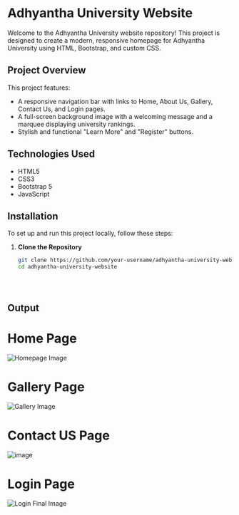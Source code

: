 # Adhyantha University Website

Welcome to the Adhyantha University website repository! This project is designed to create a modern, responsive homepage for Adhyantha University using HTML, Bootstrap, and custom CSS.

## Project Overview

This project features:
- A responsive navigation bar with links to Home, About Us, Gallery, Contact Us, and Login pages.
- A full-screen background image with a welcoming message and a marquee displaying university rankings.
- Stylish and functional "Learn More" and "Register" buttons.

## Technologies Used

- HTML5
- CSS3
- Bootstrap 5
- JavaScript

## Installation

To set up and run this project locally, follow these steps:

1. **Clone the Repository**
   ```bash
   git clone https://github.com/your-username/adhyantha-university-website.git
   cd adhyantha-university-website





## Output
# Home Page
![Homepage Image](https://github.com/nayanasawa/Adhyantha-University-/raw/main/homepage.JPG)

# Gallery Page
![Gallery Image](https://github.com/nayanasawa/Adhyantha-University-/raw/main/gallery.JPG)

# Contact US Page
![image](https://github.com/user-attachments/assets/d8cb24c4-a6fe-4eaf-a2fc-f50665b68ff9)

# Login Page
![Login Final Image](https://github.com/nayanasawa/Adhyantha-University-/raw/main/loginfinal.JPG)

